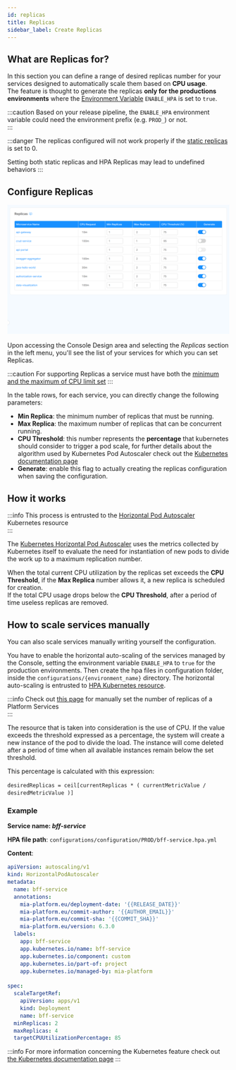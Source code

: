 ```yaml
---
id: replicas
title: Replicas
sidebar_label: Create Replicas
---
```

## What are Replicas for?

In this section you can define a range of desired replicas number for your services designed to automatically scale them based on **CPU usage**.  
The feature is thought to generate the replicas **only for the productions environments** where the [Environment Variable](/products/console/project-configuration/manage-environment-variables/index.md) `ENABLE_HPA` is set to `true`.

:::caution
Based on your release pipeline, the `ENABLE_HPA` environment variable could need the environment prefix (e.g. `PROD_`) or not.  
:::

:::danger
The replicas configured will not work properly if the [static replicas](/products/console/api-console/api-design/services.md#microservice-configuration) is set to 0.

Setting both static replicas and HPA Replicas may lead to undefined behaviors
:::

## Configure Replicas

![Replicas landing page](img/replicas.png)

Upon accessing the Console Design area and selecting the *Replicas* section in the left menu, you'll see the list of your services for which you can set Replicas.

:::caution
For supporting Replicas a service must have both the [minimum and the maximum of CPU limit set](/products/console/api-console/api-design/microservices-cpu-resources.md)
:::

In the table rows, for each service, you can directly change the following parameters:

* **Min Replica**: the minimum number of replicas that must be running.
* **Max Replica**: the maximum number of replicas that can be concurrent running.
* **CPU Threshold**: this number represents the **percentage** that kubernetes should consider to trigger a pod scale, for further details about the algorithm used by Kubernetes Pod Autoscaler check out the [Kubernetes documentation page](https://kubernetes.io/docs/tasks/run-application/horizontal-pod-autoscale/#algorithm-details)
* **Generate**: enable this flag to actually creating the replicas configuration when saving the configuration.

## How it works

:::info
This process is entrusted to the [Horizontal Pod Autoscaler](https://kubernetes.io/docs/tasks/run-application/horizontal-pod-autoscale/) Kubernetes resource  
:::

The [Kubernetes Horizontal Pod Autoscaler](https://kubernetes.io/docs/tasks/run-application/horizontal-pod-autoscale/) uses the metrics collected by Kubernetes itself to evaluate the need for instantiation of new pods to divide the work up to a maximum replication number.

When the total current CPU utilization by the replicas set exceeds the **CPU Threshold**, if the **Max Replica** number allows it, a new replica is scheduled for creation.  
If the total CPU usage drops below the **CPU Threshold**, after a period of time useless replicas are removed.

## How to scale services manually

You can also scale services manually writing yourself the configuration.

You have to enable the horizontal auto-scaling of the services managed by the Console, setting the environment variable `ENABLE_HPA` to `true` for the production environments. Then create the hpa files in configuration folder, inside the `configurations/{environment_name}` directory. The horizontal auto-scaling is entrusted to  [HPA Kubernetes resource](https://kubernetes.io/docs/tasks/run-application/horizontal-pod-autoscale/).

:::info
Check out [this page](/products/console/api-console/advanced-section/api-console-configuration.md#change-the-number-of-replicas) for manually set the number of replicas of a Platform Services  
:::

The resource that is taken into consideration is the use of CPU. If the value ​​exceeds the threshold expressed as a percentage, the system will create a new instance of the pod to divide the load. The instance will come deleted after a period of time when all available instances remain below the set threshold.

This percentage is calculated with this expression:

`desiredReplicas = ceil[currentReplicas * ( currentMetricValue / desiredMetricValue )]`

### Example

**Service name: *bff-service***  

**HPA file path**: `configurations/configuration/PROD/bff-service.hpa.yml`

**Content**:

```yaml
apiVersion: autoscaling/v1
kind: HorizontalPodAutoscaler
metadata:
  name: bff-service
  annotations:
    mia-platform.eu/deployment-date: '{{RELEASE_DATE}}'
    mia-platform.eu/commit-author: '{{AUTHOR_EMAIL}}'
    mia-platform.eu/commit-sha: '{{COMMIT_SHA}}'
    mia-platform.eu/version: 6.3.0
  labels:
    app: bff-service
    app.kubernetes.io/name: bff-service
    app.kubernetes.io/component: custom
    app.kubernetes.io/part-of: project
    app.kubernetes.io/managed-by: mia-platform

spec:
  scaleTargetRef:
    apiVersion: apps/v1
    kind: Deployment
    name: bff-service
  minReplicas: 2
  maxReplicas: 4
  targetCPUUtilizationPercentage: 85
```

:::info
For more information concerning the Kubernetes feature check out [the Kubernetes documentation page](https://kubernetes.io/docs/tasks/run-application/horizontal-pod-autoscale/)
:::
